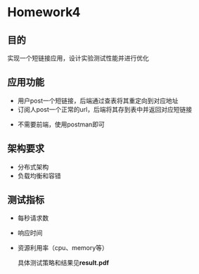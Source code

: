 # Homework4

## 目的

实现一个短链接应用，设计实验测试性能并进行优化

## 应用功能

* 用户post一个短链接，后端通过查表将其重定向到对应地址
* 订阅人post一个正常的url，后端将其存到表中并返回对应短链接

- 不需要前端，使用postman即可

## 架构要求

- 分布式架构
- 负载均衡和容错

## 测试指标

- 每秒请求数

- 响应时间

- 资源利用率（cpu、memory等）

  具体测试策略和结果见**result.pdf**
